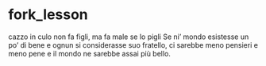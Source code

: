 # fork_lesson
cazzo in culo non fa figli, ma fa male se lo pigli
Se ni’ mondo esistesse un po’ di bene
e ognun si considerasse suo fratello,
ci sarebbe meno pensieri e meno pene
e il mondo ne sarebbe assai più bello.
